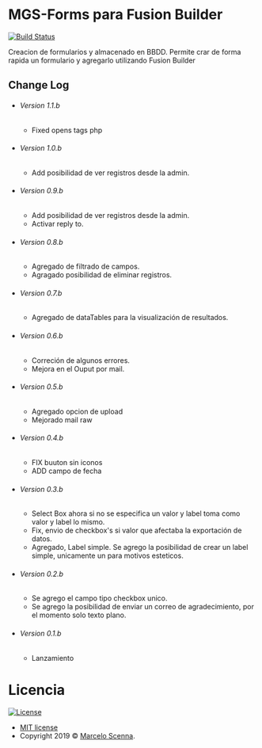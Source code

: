 # MGS-Forms para Fusion Builder
[![Build Status](https://travis-ci.org/joemccann/dillinger.svg?branch=master)](https://travis-ci.org/joemccann/dillinger)

Creacion de formularios y almacenado en BBDD. Permite crar de forma rapida un formulario y agregarlo utilizando Fusion Builder
## Change Log
- ###### Version 1.1.b
  - Fixed opens tags php
- ###### Version 1.0.b
  - Add posibilidad de ver registros desde la admin.
- ###### Version 0.9.b
  - Add posibilidad de ver registros desde la admin.
  - Activar reply to.
- ###### Version 0.8.b
  - Agregado de filtrado de campos.
  - Agragado posibilidad de eliminar registros.
- ###### Version 0.7.b
  - Agregado de dataTables para la visualización de resultados.
- ###### Version 0.6.b
  - Correción de algunos errores.
  - Mejora en el Ouput por mail.
- ###### Version 0.5.b
  - Agregado opcion de upload
  - Mejorado mail raw
- ###### Version 0.4.b
  - FIX buuton sin iconos
  - ADD campo de fecha
- ###### Version 0.3.b
  - Select Box ahora si no se especifica un valor y label toma como valor y label lo mismo.
  - Fix, envio de checkbox's si valor que afectaba la exportación de datos.
  - Agregado, Label simple. Se agrego la posibilidad de crear un label simple, unicamente un para motivos esteticos.
- ###### Version 0.2.b
  - Se agrego el campo tipo checkbox unico.
  - Se agrego la posibilidad de enviar un correo de agradecimiento, por el momento solo texto plano.
- ###### Version 0.1.b
  - Lanzamiento

# Licencia
[![License](http://img.shields.io/:license-mit-blue.svg)](http://doge.mit-license.org)
- [MIT license](http://opensource.org/licenses/mit-license.php)
- Copyright 2019 © [Marcelo Scenna](https://www.marceloscenna.com.ar).
 
[//]: # (These are reference links)
   [dill]: <https://dillinger.io/>
